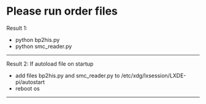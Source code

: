 # Please run order files
Result 1:
  - python bp2his.py
  - python smc_reader.py
---
Result 2: If autoload file on startup
  - add files bp2his.py and smc_reader.py to /etc/xdg/lxsession/LXDE-pi/autostart
  - reboot os
---
